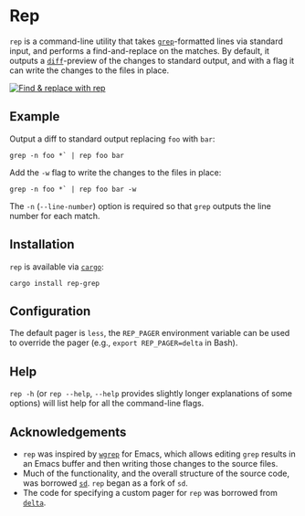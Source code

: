 # Rep

`rep` is a command-line utility that takes [`grep`](https://en.wikipedia.org/wiki/Grep)-formatted lines via standard input, and performs a find-and-replace on the matches. By default, it outputs a [`diff`](https://en.wikipedia.org/wiki/Diff)-preview of the changes to standard output, and with a flag it can write the changes to the files in place.

[![Find & replace with `rep`](rep.gif)](https://www.youtube.com/embed/QIOKKTnC9-I)

## Example

Output a diff to standard output replacing `foo` with `bar`:

```
grep -n foo *` | rep foo bar
```

Add the `-w` flag to write the changes to the files in place:

```
grep -n foo *` | rep foo bar -w
```

The `-n` (`--line-number`) option is required so that `grep` outputs the line number for each match.

## Installation

`rep` is available via [`cargo`](https://github.com/rust-lang/cargo):

```
cargo install rep-grep
```

## Configuration

The default pager is `less`, the `REP_PAGER` environment variable can be used to override the pager (e.g., `export REP_PAGER=delta` in Bash).

## Help

`rep -h` (or `rep --help`, `--help` provides slightly longer explanations of some options) will list help for all the command-line flags.

## Acknowledgements

- `rep` was inspired by [`wgrep`](https://github.com/mhayashi1120/Emacs-wgrep) for Emacs, which allows editing `grep` results in an Emacs buffer and then writing those changes to the source files.
- Much of the functionality, and the overall structure of the source code, was borrowed [`sd`](https://github.com/chmln/sd). `rep` began as a fork of `sd`.
- The code for specifying a custom pager for `rep` was borrowed from [`delta`](https://github.com/dandavison/delta).

